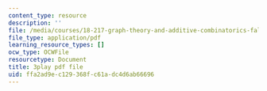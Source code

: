 ```yaml
---
content_type: resource
description: ''
file: /media/courses/18-217-graph-theory-and-additive-combinatorics-fall-2019/ffa2ad9ec129368fc61adc4d6ab66696_50oEJs-HZHQ.pdf
file_type: application/pdf
learning_resource_types: []
ocw_type: OCWFile
resourcetype: Document
title: 3play pdf file
uid: ffa2ad9e-c129-368f-c61a-dc4d6ab66696
---
```

